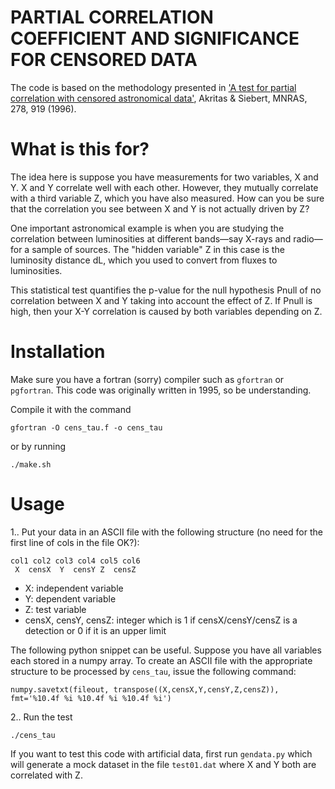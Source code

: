 PARTIAL CORRELATION COEFFICIENT AND SIGNIFICANCE FOR CENSORED DATA
=======================================

The code is based on the methodology presented in ['A test for partial correlation with censored astronomical data'](https://ui.adsabs.harvard.edu/abs/1996MNRAS.278..919A/abstract), Akritas & Siebert, MNRAS, 278, 919 (1996).

# What is this for? 

The idea here is suppose you have measurements for two variables, X and Y. X and Y correlate well with each other. However, they mutually correlate with a third variable Z, which you have also measured. How can you be sure that the correlation you see between X and Y is not actually driven by Z? 

One important astronomical example is when you are studying the correlation between luminosities at different bands—say X-rays and radio—for a sample of sources. The "hidden variable" Z in this case is the luminosity distance dL, which you used to convert from fluxes to luminosities. 

This statistical test quantifies the p-value for the null hypothesis Pnull of no correlation between X and Y taking into account the effect of Z. If Pnull is high, then your X-Y correlation is caused by both variables depending on Z.

# Installation

Make sure you have a fortran (sorry) compiler such as `gfortran` or `pgfortran`. This code was originally written in 1995, so be understanding.

Compile it with the command

    gfortran -O cens_tau.f -o cens_tau
    
or by running

    ./make.sh

# Usage

1.. Put your data in an ASCII file with the following structure (no need for the first line of cols in the file OK?):

```
col1 col2 col3 col4 col5 col6
 X  censX  Y  censY Z  censZ  
```

- X: independent variable
- Y: dependent variable 
- Z: test variable
- censX, censY, censZ: integer which is 1 if censX/censY/censZ is a detection or 0 if it is an upper limit

The following python snippet can be useful. Suppose you have all variables each stored in a numpy array. To create an ASCII file with the appropriate structure to be processed by `cens_tau`, issue the following command:

    numpy.savetxt(fileout, transpose((X,censX,Y,censY,Z,censZ)), fmt='%10.4f %i %10.4f %i %10.4f %i')

2.. Run the test

    ./cens_tau

<script id="asciicast-OHsWi1RysfiDEXtJjJMfYKL1B" src="https://asciinema.org/a/OHsWi1RysfiDEXtJjJMfYKL1B.js" async></script>

If you want to test this code with artificial data, first run `gendata.py` which will generate a mock dataset in the file `test01.dat` where X and Y both are correlated with Z.